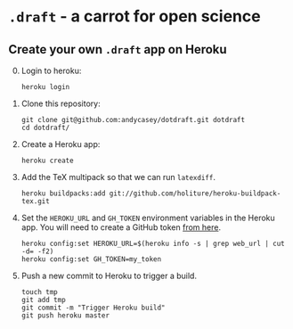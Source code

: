 `.draft` - a carrot for open science
==================================

Create your own `.draft` app on Heroku
--------------------------------------

0.  Login to heroku:

    `heroku login`

1.  Clone this repository:

    ````
    git clone git@github.com:andycasey/dotdraft.git dotdraft
    cd dotdraft/
    ````

2.  Create a Heroku app:

    `heroku create`

3.  Add the TeX multipack so that we can run `latexdiff`. 

    `heroku buildpacks:add git://github.com/holiture/heroku-buildpack-tex.git`

4.  Set the `HEROKU_URL` and `GH_TOKEN` environment variables in the Heroku app. You will need to create a GitHub token [from here](https://github.com/settings/tokens).

    ````
    heroku config:set HEROKU_URL=$(heroku info -s | grep web_url | cut -d= -f2)
    heroku config:set GH_TOKEN=my_token
    ````

5.  Push a new commit to Heroku to trigger a build.

    ````
    touch tmp
    git add tmp
    git commit -m "Trigger Heroku build"
    git push heroku master
    ````
